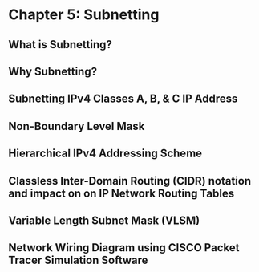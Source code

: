 # Chapter 5: Subnetting

## What is Subnetting?

## Why Subnetting?

## Subnetting IPv4 Classes A, B, & C IP Address

## Non-Boundary Level Mask

## Hierarchical IPv4 Addressing Scheme

## Classless Inter-Domain Routing (CIDR) notation and impact on on IP Network Routing Tables

## Variable Length Subnet Mask (VLSM)

## Network Wiring Diagram using CISCO Packet Tracer Simulation Software
